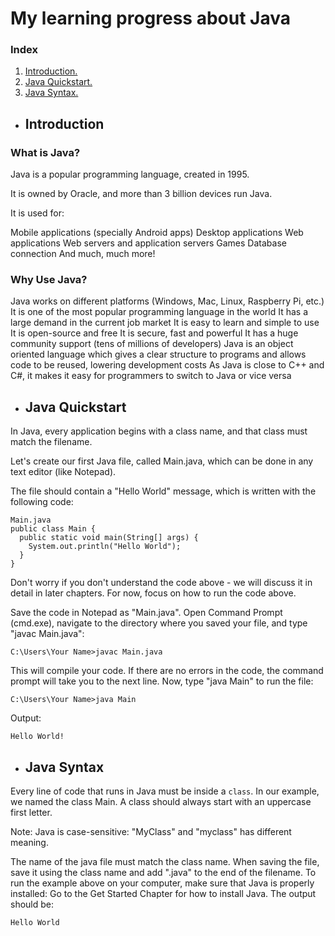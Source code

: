 # My learning progress about Java

### Index

1. [ Introduction. ](#introduction)
2. [ Java Quickstart. ](#start)
3. [ Java Syntax. ](#syntax)

<a name="introduction"></a>
- ## Introduction
### What is Java?
Java is a popular programming language, created in 1995.

It is owned by Oracle, and more than 3 billion devices run Java.

It is used for:

Mobile applications (specially Android apps)
Desktop applications
Web applications
Web servers and application servers
Games
Database connection
And much, much more!

### Why Use Java?
Java works on different platforms (Windows, Mac, Linux, Raspberry Pi, etc.)
It is one of the most popular programming language in the world
It has a large demand in the current job market
It is easy to learn and simple to use
It is open-source and free
It is secure, fast and powerful
It has a huge community support (tens of millions of developers)
Java is an object oriented language which gives a clear structure to programs and allows code to be reused, lowering development costs
As Java is close to C++ and C#, it makes it easy for programmers to switch to Java or vice versa

<a name="start"></a>
- ## Java Quickstart
In Java, every application begins with a class name, and that class must match the filename.

Let's create our first Java file, called Main.java, which can be done in any text editor (like Notepad).

The file should contain a "Hello World" message, which is written with the following code:
````
Main.java
public class Main {
  public static void main(String[] args) {
    System.out.println("Hello World");
  }
}
````

Don't worry if you don't understand the code above - we will discuss it in detail in later chapters. For now, focus on how to run the code above.

Save the code in Notepad as "Main.java". Open Command Prompt (cmd.exe), navigate to the directory where you saved your file, and type "javac Main.java":
````
C:\Users\Your Name>javac Main.java
````

This will compile your code. If there are no errors in the code, the command prompt will take you to the next line. Now, type "java Main" to run the file:
````
C:\Users\Your Name>java Main
````
Output:
````
Hello World!
````

<a name="syntax"></a>
- ## Java Syntax
Every line of code that runs in Java must be inside a `class`. In our example, we named the class Main. A class should always start with an uppercase first letter.

Note: Java is case-sensitive: "MyClass" and "myclass" has different meaning.

The name of the java file must match the class name. When saving the file, save it using the class name and add ".java" to the end of the filename. To run the example above on your computer, make sure that Java is properly installed: Go to the Get Started Chapter for how to install Java. The output should be:

`Hello World`
